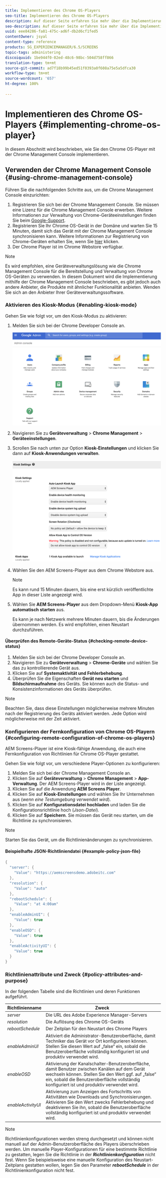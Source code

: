 ```yaml
---
title: Implementieren des Chrome OS-Players
seo-title: Implementieren des Chrome OS-Players
description: Auf dieser Seite erfahren Sie mehr über die Implementierung des Chrome OS-Players mithilfe der Chrome Management Console.
seo-description: Auf dieser Seite erfahren Sie mehr über die Implementierung des Chrome OS-Players mithilfe der Chrome Management Console.
uuid: eee84286-fa81-475c-ad6f-db2d6cf1fed5
contentOwner: jsyal
content-type: reference
products: SG_EXPERIENCEMANAGER/6.5/SCREENS
topic-tags: administering
discoiquuid: 1be944f0-02ed-48c6-98bc-504d758ff866
translation-type: tm+mt
source-git-commit: ad7f18b99b45ed51f0393a0f608a75e5a5dfca30
workflow-type: tm+mt
source-wordcount: '657'
ht-degree: 100%

---
```



# Implementieren des Chrome OS-Players {#implementing-chrome-os-player}

In diesem Abschnitt wird beschrieben, wie Sie den Chrome OS-Player mit der Chrome Management Console implementieren.

## Verwenden der Chrome Management Console {#using-chrome-management-console}

Führen Sie die nachfolgenden Schritte aus, um die Chrome Management Console einzurichten:

1. Registrieren Sie sich bei der Chrome Management Console. Sie müssen eine Lizenz für die Chrome Management Console erwerben. Weitere Informationen zur Verwaltung von Chrome-Geräteeinstellungen finden Sie beim [Google-Support](https://support.google.com/chrome/a/answer/1375678?hl=de&amp;ref_topic=2935995).
1. Registrieren Sie Ihr Chrome OS-Gerät in der Domäne und warten Sie 15 Minuten, damit sich das Gerät mit der Chrome Management Console synchronisieren kann. Weitere Informationen zur Registrierung von Chrome-Geräten erhalten Sie, wenn Sie [hier](https://support.google.com/chrome/a/answer/1360534?hl=de) klicken.
1. Der Chrome Player ist im Chrome Webstore verfügbar.

>[!NOTE]
>
>Es wird empfohlen, eine Geräteverwaltungslösung wie die Chrome Management Console für die Bereitstellung und Verwaltung von Chrome OS-Geräten zu verwenden. In diesem Dokument wird die Implementierung mithilfe der Chrome Management Console beschrieben, es gibt jedoch auch andere Anbieter, die Produkte mit ähnlicher Funktionalität anbieten. Wenden Sie sich an den Anbieter Ihrer Geräteverwaltungssoftware.

### Aktivieren des Kiosk-Modus {#enabling-kiosk-mode}

Gehen Sie wie folgt vor, um den Kiosk-Modus zu aktivieren:

1. Melden Sie sich bei der Chrome Developer Console an.

   ![screen_shot_2017-12-08at20303pm](assets/screen_shot_2017-12-08at20303pm.png)

1. Navigieren Sie zu **Geräteverwaltung** > **Chrome Management** > **Geräteeinstellungen**.
1. Scrollen Sie nach unten zur Option **Kiosk-Einstellungen** und klicken Sie dann auf **Kiosk-Anwendungen verwalten**.

   ![kiosk](assets/kiosk.png)

1. Wählen Sie den AEM Screens-Player aus dem Chrome Webstore aus.

   >[!NOTE]
   >
   >Es kann rund 15 Minuten dauern, bis eine erst kürzlich veröffentlichte App in dieser Liste angezeigt wird.

1. Wählen Sie **AEM Screens-Player** aus dem Dropdown-Menü **Kiosk-App automatisch starten** aus.

   Es kann je nach Netzwerk mehrere Minuten dauern, bis die Änderungen übernommen werden. Es wird empfohlen, einen Neustart durchzuführen.

#### Überprüfen des Remote-Geräte-Status {#checking-remote-device-status}

1. Melden Sie sich bei der Chrome Developer Console an.
1. Navigieren Sie zu **Geräteverwaltung** > **Chrome-Geräte** und wählen Sie das zu kontrollierende Gerät aus.
1. Klicken Sie auf **Systemaktivität und Fehlerbehebung**.
1. Überprüfen Sie die Eigenschaften **Gerät neu starten** und **Bildschirmaufnahme** des Geräts. Sie können auch die Status- und Konsistenzinformationen des Geräts überprüfen.

>[!NOTE]
>
>Beachten Sie, dass diese Einstellungen möglicherweise mehrere Minuten nach der Registrierung des Geräts aktiviert werden. Jede Option wird möglicherweise mit der Zeit aktiviert.

### Konfigurieren der Fernkonfiguration von Chrome OS-Playern {#configuring-remote-configuration-of-chrome-os-players}

AEM Screens-Player ist eine Kiosk-fähige Anwendung, die auch eine Fernkonfiguration von Richtlinien für Chrome OS-Player gestattet.

Gehen Sie wie folgt vor, um verschiedene Player-Optionen zu konfigurieren:

1. Melden Sie sich bei der Chrome Management Console an.
1. Klicken Sie auf **Geräteverwaltung** > **Chrome Management** > **App-Verwaltung**. Der AEM Screens-Player wird in der Liste angezeigt.
1. Klicken Sie auf die Anwendung **AEM Screens Player**.
1. Klicken Sie auf **Kiosk-Einstellungen** und wählen Sie Ihr Unternehmen aus (*wenn eine Testumgebung verwendet wird*).
1. Klicken Sie auf **Konfigurationsdatei hochladen** und laden Sie die Konfigurationsrichtlinie hoch (*Json-Datei*).
1. Klicken Sie auf **Speichern**. Sie müssen das Gerät neu starten, um die Richtlinie zu synchronisieren.

>[!NOTE]
>
>Starten Sie das Gerät, um die Richtlinienänderungen zu synchronisieren.

#### Beispielhafte JSON-Richtliniendatei    {#example-policy-json-file}

```java
{
  "server": {
    "Value": "https://aemscreensdemo.adobeitc.com"
  },
  "resolution": {
    "Value": "auto"
  },
  "rebootSchedule": {
    "Value": "at 4:00am"
  },
  "enableAdminUI": {
    "Value": true
  },
  "enableOSD": {
    "Value": true
  },
  "enableActivityUI": {
    "Value": true
  }
}
```

### Richtlinienattribute und Zweck {#policy-attributes-and-purpose}

In der folgenden Tabelle sind die Richtlinien und deren Funktionen aufgeführt.

| **Richtlinienname** | **Zweck** |
|---|---|
| *server* | Die URL des Adobe Experience Manager-Servers |
| *resolution* | Die Auflösung des Chrome OS-Geräts |
| *rebootSchedule* | Der Zeitplan für den Neustart des Chrome Players |
| *enableAdminUI* | Aktiviert die Administrator-Benutzeroberfläche, damit Techniker das Gerät vor Ort konfigurieren können. Stellen Sie diesen Wert auf „false“ ein, sobald die Benutzeroberfläche vollständig konfiguriert ist und produktiv verwendet wird. |
| *enableOSD* | Aktivierung der Kanalschalter-Benutzeroberfläche, damit Benutzer zwischen Kanälen auf dem Gerät wechseln können. Stellen Sie den Wert ggf. auf „false“ ein, sobald die Benutzeroberfläche vollständig konfiguriert ist und produktiv verwendet wird. |
| *enableActivityUI* | Aktivierung zum Anzeigen des Fortschritts von Aktivitäten wie Downloads und Synchronisierungen. Aktivieren Sie den Wert zwecks Fehlerbehebung und deaktivieren Sie ihn, sobald die Benutzeroberfläche vollständig konfiguriert ist und produktiv verwendet wird. |

>[!NOTE]
>
>Richtlinienkonfigurationen werden streng durchgesetzt und können nicht manuell auf der Admin-Benutzeroberfläche des Players überschrieben werden. Um manuelle Player-Konfigurationen für eine bestimmte Richtlinie zu gestatten, legen Sie die Richtlinie in der ***Richtlinienkonfiguration*** nicht fest. Wenn Sie beispielsweise eine manuelle Konfiguration des Neustart-Zeitplans gestatten wollen, legen Sie den Parameter ***rebootSchedule*** in der Richtlinienkonfiguration nicht fest.
